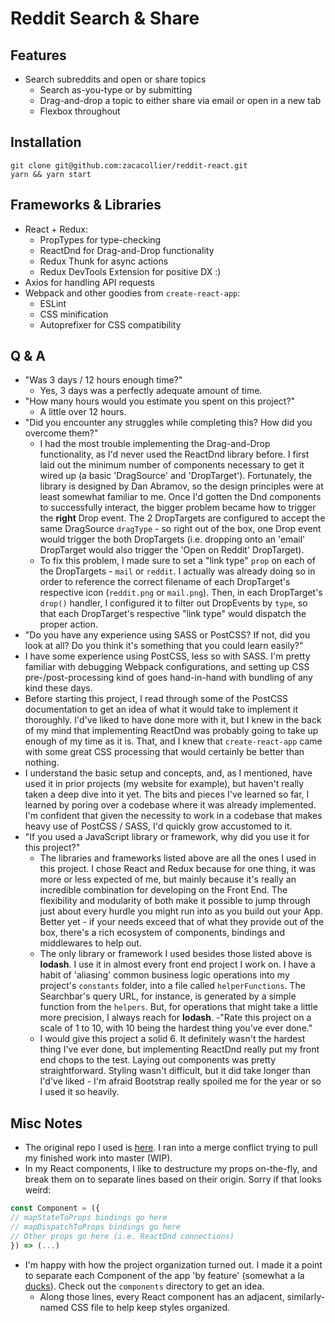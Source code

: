 # Reddit Search & Share

## Features
- Search subreddits and open or share topics
  - Search as-you-type or by submitting
  - Drag-and-drop a topic to either share via email or open in a new tab
  - Flexbox throughout

## Installation
```
git clone git@github.com:zacacollier/reddit-react.git
yarn && yarn start
```

## Frameworks & Libraries
- React + Redux:
  - PropTypes for type-checking
  - ReactDnd for Drag-and-Drop functionality
  - Redux Thunk for async actions
  - Redux DevTools Extension for positive DX :)
- Axios for handling API requests
- Webpack and other goodies from `create-react-app`:
  - ESLint
  - CSS minification
  - Autoprefixer for CSS compatibility

## Q & A
- "Was 3 days / 12 hours enough time?"
  - Yes, 3 days was a perfectly adequate amount of time.
- "How many hours would you estimate you spent on this project?"
  - A little over 12 hours.
- "Did you encounter any struggles while completing this? How did you overcome them?"
  - I had the most trouble implementing the Drag-and-Drop functionality, as I'd never used the ReactDnd library before. I first laid out the minimum number of components necessary to get it wired up (a basic 'DragSource' and 'DropTarget'). Fortunately, the library is designed by Dan Abramov, so the design principles were at least somewhat familiar to me. Once I'd gotten the Dnd components to successfully interact, the bigger problem became how to trigger the **right** Drop event. The 2 DropTargets are configured to accept the same DragSource `dragType` - so right out of the box, one Drop event would trigger the both DropTargets (i.e. dropping onto an 'email' DropTarget would also trigger the 'Open on Reddit' DropTarget).
  - To fix this problem, I made sure to set a "link type" `prop` on each of the DropTargets - `mail` or `reddit`. I actually was already doing so in order to reference the correct filename of each DropTarget's respective icon (`reddit.png` or `mail.png`). Then, in each DropTarget's `drop()` handler, I configured it to filter out DropEvents by `type`, so that each DropTarget's respective "link type" would dispatch the proper action.
- "Do you have any experience using SASS or PostCSS? If not, did you look at all? Do you think it's something that you could learn easily?"
 - I have some experience using PostCSS, less so with SASS. I'm pretty familiar with debugging Webpack configurations, and setting up CSS pre-/post-processing kind of goes hand-in-hand with bundling of any kind these days.
 - Before starting this project, I read through some of the PostCSS documentation to get an idea of what it would take to implement it thoroughly. I'd've liked to have done more with it, but I knew in the back of my mind that implementing ReactDnd was probably going to take up enough of my time as it is. That, and I knew that `create-react-app` came with some great CSS processing that would certainly be better than nothing.
 - I understand the basic setup and concepts, and, as I mentioned, have used it in prior projects (my website for example), but haven't really taken a deep dive into it yet. The bits and pieces I've learned so far, I learned by poring over a codebase where it was already implemented. I'm confident that given the necessity to work in a codebase that makes heavy use of PostCSS / SASS, I'd quickly grow accustomed to it.
- "If you used a JavaScript library or framework, why did you use it for this project?"
  - The libraries and frameworks listed above are all the ones I used in this project. I chose React and Redux because for one thing, it was more or less expected of me, but mainly because it's really an incredible combination for developing on the Front End. The flexibility and modularity of both make it possible to jump through just about every hurdle you might run into as you build out your App. Better yet - if your needs exceed that of what they provide out of the box, there's a rich ecosystem of components, bindings and middlewares to help out.
  - The only library or framework I used besides those listed above is **lodash**. I use it in almost every front end project I work on. I have a habit of 'aliasing' common business logic operations into my project's `constants` folder, into a file called `helperFunctions`. The Searchbar's query URL, for instance, is generated by a simple function from the `helpers`. But, for operations that might take a little more precision, I always reach for **lodash**.
-"Rate this project on a scale of 1 to 10, with 10 being the hardest thing you've ever done."
  - I would give this project a solid 6. It definitely wasn't the hardest thing I've ever done, but implementing ReactDnd really put my front end chops to the test. Laying out components was pretty straightforward. Styling wasn't difficult, but it did take longer than I'd've liked - I'm afraid Bootstrap really spoiled me for the year or so I used it so heavily.

## Misc Notes
- The original repo I used is [here](https://github.com/zacacollier/react-reddit-clone). I ran into a merge conflict trying to pull my finished work into master (WIP).
- In my React components, I like to destructure my props on-the-fly, and break them on to separate lines based on their origin. Sorry if that looks weird:
```javascript
const Component = ({
// mapStateToProps bindings go here
// mapDispatchToProps bindings go here
// Other props go here (i.e. ReactDnd connections)
}) => (...)
```

- I'm happy with how the project organization turned out. I made it a point to separate each Component of the app 'by feature' (somewhat a la [ducks](https://github.com/erikras/ducks-modular-redux)). Check out the `components` directory to get an idea.
  - Along those lines, every React component has an adjacent, similarly-named CSS file to help keep styles organized.
